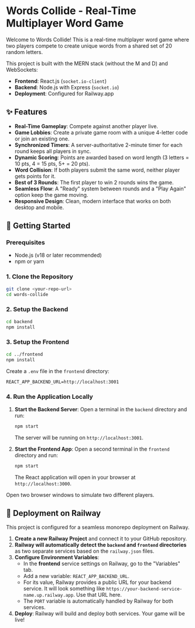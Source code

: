 # Words Collide - Real-Time Multiplayer Word Game

Welcome to Words Collide! This is a real-time multiplayer word game where two players compete to create unique words from a shared set of 20 random letters.

This project is built with the MERN stack (without the M and D) and WebSockets:
- **Frontend**: React.js (`socket.io-client`)
- **Backend**: Node.js with Express (`socket.io`)
- **Deployment**: Configured for Railway.app

## ✨ Features

- **Real-Time Gameplay**: Compete against another player live.
- **Game Lobbies**: Create a private game room with a unique 4-letter code or join an existing one.
- **Synchronized Timers**: A server-authoritative 2-minute timer for each round keeps all players in sync.
- **Dynamic Scoring**: Points are awarded based on word length (3 letters = 10 pts, 4 = 15 pts, 5+ = 20 pts).
- **Word Collision**: If both players submit the same word, neither player gets points for it.
- **Best of 3 Rounds**: The first player to win 2 rounds wins the game.
- **Seamless Flow**: A "Ready" system between rounds and a "Play Again" option keep the game moving.
- **Responsive Design**: Clean, modern interface that works on both desktop and mobile.

## 🚀 Getting Started

### Prerequisites

- Node.js (v18 or later recommended)
- npm or yarn

### 1. Clone the Repository

```bash
git clone <your-repo-url>
cd words-collide
```

### 2. Setup the Backend

```bash
cd backend
npm install
```

### 3. Setup the Frontend

```bash
cd ../frontend
npm install
```

Create a `.env` file in the `frontend` directory:

```env
REACT_APP_BACKEND_URL=http://localhost:3001
```

### 4. Run the Application Locally

1.  **Start the Backend Server**:
    Open a terminal in the `backend` directory and run:
    ```bash
    npm start
    ```
    The server will be running on `http://localhost:3001`.

2.  **Start the Frontend App**:
    Open a second terminal in the `frontend` directory and run:
    ```bash
    npm start
    ```
    The React application will open in your browser at `http://localhost:3000`.

Open two browser windows to simulate two different players.

## 🚂 Deployment on Railway

This project is configured for a seamless monorepo deployment on Railway.

1.  **Create a new Railway Project** and connect it to your GitHub repository.
2.  **Railway will automatically detect the `backend` and `frontend` directories** as two separate services based on the `railway.json` files.
3.  **Configure Environment Variables**:
    * In the **frontend** service settings on Railway, go to the "Variables" tab.
    * Add a new variable: `REACT_APP_BACKEND_URL`.
    * For its value, Railway provides a public URL for your backend service. It will look something like `https://your-backend-service-name.up.railway.app`. Use that URL here.
    * The `PORT` variable is automatically handled by Railway for both services.
4.  **Deploy**: Railway will build and deploy both services. Your game will be live!